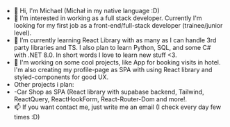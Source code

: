 - 👋 Hi, I'm Michael (Michał in my native language :D)
- 👀 I’m interested in working as a full stack developer. Currently I'm looking for my first job as a front-end/full-stack developer (trainee/junior level).
- 🌱 I’m currently learning React Library with as many as I can handle 3rd party libraries and TS. I also plan to learn Python, SQL, and some C# with .NET 8.0. In short words I love to learn new stuff <3.
- 💞️ I'm working on some cool projects, like App for booking visits in hotel. I'm also creating my profile-page as SPA with using React library and styled-components for good UX.
- Other projects i plan:
- -Car Shop as SPA (React library with supabase backend, Tailwind, ReactQuery, ReactHookForm, React-Router-Dom and more!.
- 📫 If you want contact me, just write me an email (I check every day few times :D)


<!---
FlamingShali/FlamingShali is a ✨ special ✨ repository because its `README.md` (this file) appears on your GitHub profile.
You can click the Preview link to take a look at your changes.
--->
